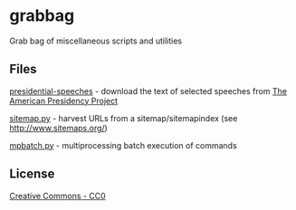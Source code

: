 grabbag
=======

Grab bag of miscellaneous scripts and utilities

## Files

[presidential-speeches](presidential-speeches) - download the text of selected speeches from [The American Presidency Project](http://www.presidency.ucsb.edu/)

[sitemap.py](sitemap.py) - harvest URLs from a sitemap/sitemapindex (see http://www.sitemaps.org/)

[mpbatch.py](mpbatch.py) - multiprocessing batch execution of commands

## License
[Creative Commons - CC0](http://creativecommons.org/publicdomain/zero/1.0/)

